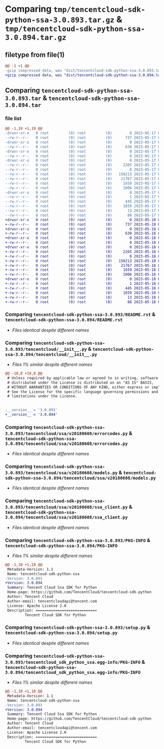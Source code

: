 # Comparing `tmp/tencentcloud-sdk-python-ssa-3.0.893.tar.gz` & `tmp/tencentcloud-sdk-python-ssa-3.0.894.tar.gz`

## filetype from file(1)

```diff
@@ -1 +1 @@
-gzip compressed data, was "dist/tencentcloud-sdk-python-ssa-3.0.893.tar", last modified: Wed May 17 03:39:23 2023, max compression
+gzip compressed data, was "dist/tencentcloud-sdk-python-ssa-3.0.894.tar", last modified: Thu May 18 00:35:43 2023, max compression
```

## Comparing `tencentcloud-sdk-python-ssa-3.0.893.tar` & `tencentcloud-sdk-python-ssa-3.0.894.tar`

### file list

```diff
@@ -1,19 +1,19 @@
-drwxr-xr-x   0 root         (0) root         (0)        0 2023-05-17 03:39:23.000000 tencentcloud-sdk-python-ssa-3.0.893/
--rw-r--r--   0 root         (0) root         (0)      737 2023-05-17 03:39:23.000000 tencentcloud-sdk-python-ssa-3.0.893/README.rst
-drwxr-xr-x   0 root         (0) root         (0)        0 2023-05-17 03:39:23.000000 tencentcloud-sdk-python-ssa-3.0.893/tencentcloud/
--rw-r--r--   0 root         (0) root         (0)      630 2023-05-17 03:39:23.000000 tencentcloud-sdk-python-ssa-3.0.893/tencentcloud/__init__.py
-drwxr-xr-x   0 root         (0) root         (0)        0 2023-05-17 03:39:23.000000 tencentcloud-sdk-python-ssa-3.0.893/tencentcloud/ssa/
--rw-r--r--   0 root         (0) root         (0)        0 2023-05-17 03:39:23.000000 tencentcloud-sdk-python-ssa-3.0.893/tencentcloud/ssa/__init__.py
-drwxr-xr-x   0 root         (0) root         (0)        0 2023-05-17 03:39:23.000000 tencentcloud-sdk-python-ssa-3.0.893/tencentcloud/ssa/v20180608/
--rw-r--r--   0 root         (0) root         (0)     2265 2023-05-17 03:39:23.000000 tencentcloud-sdk-python-ssa-3.0.893/tencentcloud/ssa/v20180608/errorcodes.py
--rw-r--r--   0 root         (0) root         (0)        0 2023-05-17 03:39:23.000000 tencentcloud-sdk-python-ssa-3.0.893/tencentcloud/ssa/v20180608/__init__.py
--rw-r--r--   0 root         (0) root         (0)   158213 2023-05-17 03:39:23.000000 tencentcloud-sdk-python-ssa-3.0.893/tencentcloud/ssa/v20180608/models.py
--rw-r--r--   0 root         (0) root         (0)    21767 2023-05-17 03:39:23.000000 tencentcloud-sdk-python-ssa-3.0.893/tencentcloud/ssa/v20180608/ssa_client.py
--rw-r--r--   0 root         (0) root         (0)     1659 2023-05-17 03:39:23.000000 tencentcloud-sdk-python-ssa-3.0.893/PKG-INFO
--rw-r--r--   0 root         (0) root         (0)     1006 2023-05-17 03:39:23.000000 tencentcloud-sdk-python-ssa-3.0.893/setup.py
-drwxr-xr-x   0 root         (0) root         (0)        0 2023-05-17 03:39:23.000000 tencentcloud-sdk-python-ssa-3.0.893/tencentcloud_sdk_python_ssa.egg-info/
--rw-r--r--   0 root         (0) root         (0)        1 2023-05-17 03:39:23.000000 tencentcloud-sdk-python-ssa-3.0.893/tencentcloud_sdk_python_ssa.egg-info/dependency_links.txt
--rw-r--r--   0 root         (0) root         (0)      445 2023-05-17 03:39:23.000000 tencentcloud-sdk-python-ssa-3.0.893/tencentcloud_sdk_python_ssa.egg-info/SOURCES.txt
--rw-r--r--   0 root         (0) root         (0)     1659 2023-05-17 03:39:23.000000 tencentcloud-sdk-python-ssa-3.0.893/tencentcloud_sdk_python_ssa.egg-info/PKG-INFO
--rw-r--r--   0 root         (0) root         (0)       13 2023-05-17 03:39:23.000000 tencentcloud-sdk-python-ssa-3.0.893/tencentcloud_sdk_python_ssa.egg-info/top_level.txt
--rw-r--r--   0 root         (0) root         (0)       88 2023-05-17 03:39:23.000000 tencentcloud-sdk-python-ssa-3.0.893/setup.cfg
+drwxr-xr-x   0 root         (0) root         (0)        0 2023-05-18 00:35:43.000000 tencentcloud-sdk-python-ssa-3.0.894/
+-rw-r--r--   0 root         (0) root         (0)      737 2023-05-18 00:35:43.000000 tencentcloud-sdk-python-ssa-3.0.894/README.rst
+drwxr-xr-x   0 root         (0) root         (0)        0 2023-05-18 00:35:43.000000 tencentcloud-sdk-python-ssa-3.0.894/tencentcloud/
+-rw-r--r--   0 root         (0) root         (0)      630 2023-05-18 00:35:43.000000 tencentcloud-sdk-python-ssa-3.0.894/tencentcloud/__init__.py
+drwxr-xr-x   0 root         (0) root         (0)        0 2023-05-18 00:35:43.000000 tencentcloud-sdk-python-ssa-3.0.894/tencentcloud/ssa/
+-rw-r--r--   0 root         (0) root         (0)        0 2023-05-18 00:35:43.000000 tencentcloud-sdk-python-ssa-3.0.894/tencentcloud/ssa/__init__.py
+drwxr-xr-x   0 root         (0) root         (0)        0 2023-05-18 00:35:43.000000 tencentcloud-sdk-python-ssa-3.0.894/tencentcloud/ssa/v20180608/
+-rw-r--r--   0 root         (0) root         (0)     2265 2023-05-18 00:35:43.000000 tencentcloud-sdk-python-ssa-3.0.894/tencentcloud/ssa/v20180608/errorcodes.py
+-rw-r--r--   0 root         (0) root         (0)        0 2023-05-18 00:35:43.000000 tencentcloud-sdk-python-ssa-3.0.894/tencentcloud/ssa/v20180608/__init__.py
+-rw-r--r--   0 root         (0) root         (0)   158213 2023-05-18 00:35:43.000000 tencentcloud-sdk-python-ssa-3.0.894/tencentcloud/ssa/v20180608/models.py
+-rw-r--r--   0 root         (0) root         (0)    21767 2023-05-18 00:35:43.000000 tencentcloud-sdk-python-ssa-3.0.894/tencentcloud/ssa/v20180608/ssa_client.py
+-rw-r--r--   0 root         (0) root         (0)     1659 2023-05-18 00:35:43.000000 tencentcloud-sdk-python-ssa-3.0.894/PKG-INFO
+-rw-r--r--   0 root         (0) root         (0)     1006 2023-05-18 00:35:43.000000 tencentcloud-sdk-python-ssa-3.0.894/setup.py
+drwxr-xr-x   0 root         (0) root         (0)        0 2023-05-18 00:35:43.000000 tencentcloud-sdk-python-ssa-3.0.894/tencentcloud_sdk_python_ssa.egg-info/
+-rw-r--r--   0 root         (0) root         (0)        1 2023-05-18 00:35:43.000000 tencentcloud-sdk-python-ssa-3.0.894/tencentcloud_sdk_python_ssa.egg-info/dependency_links.txt
+-rw-r--r--   0 root         (0) root         (0)      445 2023-05-18 00:35:43.000000 tencentcloud-sdk-python-ssa-3.0.894/tencentcloud_sdk_python_ssa.egg-info/SOURCES.txt
+-rw-r--r--   0 root         (0) root         (0)     1659 2023-05-18 00:35:43.000000 tencentcloud-sdk-python-ssa-3.0.894/tencentcloud_sdk_python_ssa.egg-info/PKG-INFO
+-rw-r--r--   0 root         (0) root         (0)       13 2023-05-18 00:35:43.000000 tencentcloud-sdk-python-ssa-3.0.894/tencentcloud_sdk_python_ssa.egg-info/top_level.txt
+-rw-r--r--   0 root         (0) root         (0)       88 2023-05-18 00:35:43.000000 tencentcloud-sdk-python-ssa-3.0.894/setup.cfg
```

### Comparing `tencentcloud-sdk-python-ssa-3.0.893/README.rst` & `tencentcloud-sdk-python-ssa-3.0.894/README.rst`

 * *Files identical despite different names*

### Comparing `tencentcloud-sdk-python-ssa-3.0.893/tencentcloud/__init__.py` & `tencentcloud-sdk-python-ssa-3.0.894/tencentcloud/__init__.py`

 * *Files 1% similar despite different names*

```diff
@@ -10,8 +10,8 @@
 # Unless required by applicable law or agreed to in writing, software
 # distributed under the License is distributed on an "AS IS" BASIS,
 # WITHOUT WARRANTIES OR CONDITIONS OF ANY KIND, either express or implied.
 # See the License for the specific language governing permissions and
 # limitations under the License.
 
 
-__version__ = '3.0.893'
+__version__ = '3.0.894'
```

### Comparing `tencentcloud-sdk-python-ssa-3.0.893/tencentcloud/ssa/v20180608/errorcodes.py` & `tencentcloud-sdk-python-ssa-3.0.894/tencentcloud/ssa/v20180608/errorcodes.py`

 * *Files identical despite different names*

### Comparing `tencentcloud-sdk-python-ssa-3.0.893/tencentcloud/ssa/v20180608/models.py` & `tencentcloud-sdk-python-ssa-3.0.894/tencentcloud/ssa/v20180608/models.py`

 * *Files identical despite different names*

### Comparing `tencentcloud-sdk-python-ssa-3.0.893/tencentcloud/ssa/v20180608/ssa_client.py` & `tencentcloud-sdk-python-ssa-3.0.894/tencentcloud/ssa/v20180608/ssa_client.py`

 * *Files identical despite different names*

### Comparing `tencentcloud-sdk-python-ssa-3.0.893/PKG-INFO` & `tencentcloud-sdk-python-ssa-3.0.894/PKG-INFO`

 * *Files 1% similar despite different names*

```diff
@@ -1,10 +1,10 @@
 Metadata-Version: 1.1
 Name: tencentcloud-sdk-python-ssa
-Version: 3.0.893
+Version: 3.0.894
 Summary: Tencent Cloud Ssa SDK for Python
 Home-page: https://github.com/TencentCloud/tencentcloud-sdk-python
 Author: Tencent Cloud
 Author-email: tencentcloudapi@tencent.com
 License: Apache License 2.0
 Description: ============================
         Tencent Cloud SDK for Python
```

### Comparing `tencentcloud-sdk-python-ssa-3.0.893/setup.py` & `tencentcloud-sdk-python-ssa-3.0.894/setup.py`

 * *Files identical despite different names*

### Comparing `tencentcloud-sdk-python-ssa-3.0.893/tencentcloud_sdk_python_ssa.egg-info/PKG-INFO` & `tencentcloud-sdk-python-ssa-3.0.894/tencentcloud_sdk_python_ssa.egg-info/PKG-INFO`

 * *Files 1% similar despite different names*

```diff
@@ -1,10 +1,10 @@
 Metadata-Version: 1.1
 Name: tencentcloud-sdk-python-ssa
-Version: 3.0.893
+Version: 3.0.894
 Summary: Tencent Cloud Ssa SDK for Python
 Home-page: https://github.com/TencentCloud/tencentcloud-sdk-python
 Author: Tencent Cloud
 Author-email: tencentcloudapi@tencent.com
 License: Apache License 2.0
 Description: ============================
         Tencent Cloud SDK for Python
```


